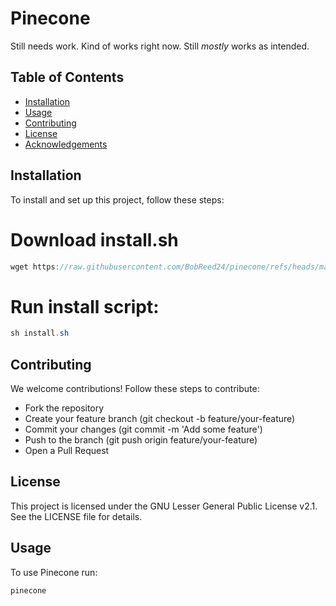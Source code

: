 # Pinecone

Still needs work. Kind of works right now. Still *mostly* works as intended.

## Table of Contents

- [Installation](#installation)
- [Usage](#usage)
- [Contributing](#contributing)
- [License](#license)
- [Acknowledgements](#acknowledgements)

## Installation

To install and set up this project, follow these steps:


# Download install.sh
```c#
wget https://raw.githubusercontent.com/BobReed24/pinecone/refs/heads/main/install.sh
```
# Run install script:
```c#
sh install.sh
```

## Contributing
We welcome contributions! Follow these steps to contribute:

- Fork the repository
- Create your feature branch (git checkout -b feature/your-feature)
- Commit your changes (git commit -m 'Add some feature')
- Push to the branch (git push origin feature/your-feature)
- Open a Pull Request
## License
This project is licensed under the GNU Lesser General Public License v2.1. See the LICENSE file for details.

## Usage

To use Pinecone run:

```sh
pinecone
```
